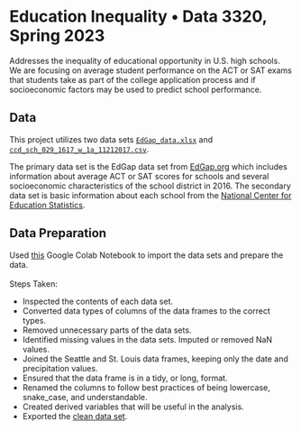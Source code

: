 # Education Inequality • Data 3320, Spring 2023
Addresses the inequality of educational opportunity in U.S. high schools. We are focusing on average student performance on the ACT or SAT exams that students take as part of the college application process and if socioeconomic factors may be used to predict school performance.


## Data
This project utilizes two data sets [`EdGap_data.xlsx`](https://github.com/lbomine/Education-Inequality/blob/main/EdGap_data.xlsx) and [`ccd_sch_029_1617_w_1a_11212017.csv`](https://www.dropbox.com/s/lkl5nvcdmwyoban/ccd_sch_029_1617_w_1a_11212017.csv?dl=0). 

The primary data set is the EdGap data set from [EdGap.org](https://www.edgap.org/#5/37.875/-96.987) which includes information about average ACT or SAT scores for schools and several socioeconomic characteristics of the school district in 2016. The secondary data set is basic information about each school from the [National Center for Education Statistics](https://nces.ed.gov/ccd/pubschuniv.asp).

## Data Preparation
Used [this](https://github.com/lbomine/Education-Inequality/blob/main/Education%20Inequality%20Data%20Preparation%20-%20Leiana%20Omine.ipynb) Google Colab Notebook to import the data sets and prepare the data.
<br> <br> Steps Taken:
- Inspected the contents of each data set.
- Converted data types of columns of the data frames to the correct types.
- Removed unnecessary parts of the data sets.
- Identified missing values in the data sets. Imputed or removed NaN values.
- Joined the Seattle and St. Louis data frames, keeping only the date and precipitation values.
- Ensured that the data frame is in a tidy, or long, format.
- Renamed the columns to follow best practices of being lowercase, snake_case, and understandable.
- Created derived variables that will be useful in the analysis.
- Exported the [clean data set](https://github.com/lbomine/Education-Inequality/blob/main/clean_education_inequality.csv).
